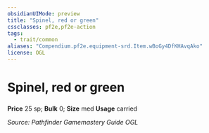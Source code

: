 ```yaml
---
obsidianUIMode: preview
title: "Spinel, red or green"
cssclasses: pf2e,pf2e-action
tags:
  - trait/common
aliases: "Compendium.pf2e.equipment-srd.Item.wBoGy4DfKHAvqAko"
license: OGL
---
```

# Spinel, red or green

### 


**Price** 25 sp; 
**Bulk** 0; **Size** med
**Usage** carried



*Source: Pathfinder Gamemastery Guide*
*OGL*